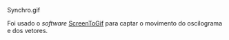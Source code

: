 Synchro.gif


Foi usado o *software* [ScreenToGif](https://www.screentogif.com/) para captar o movimento do oscilograma e dos vetores.
